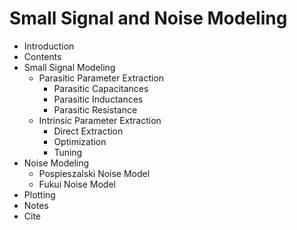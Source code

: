 # Small Signal and Noise Modeling

* Introduction 
* Contents
* Small Signal Modeling
  * Parasitic Parameter Extraction
    * Parasitic Capacitances
    * Parasitic Inductances
    * Parasitic Resistance
  * Intrinsic Parameter Extraction
    * Direct Extraction
    * Optimization
    * Tuning
* Noise Modeling
  * Pospieszalski Noise Model
  * Fukui Noise Model
* Plotting
* Notes
* Cite

